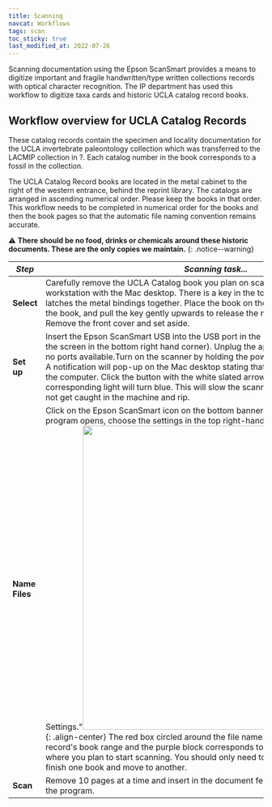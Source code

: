 ```yaml
---
title: Scanning
navcat: Workflows
tags: scan
toc_sticky: true
last_modified_at: 2022-07-26
---
```


Scanning documentation using the Epson ScanSmart provides a means to digitize important and fragile handwritten/type written collections records with optical character recognition. The IP department has used this workflow to digitize taxa cards and historic UCLA catalog record books. 
## Workflow overview for UCLA Catalog Records 
These catalog records contain the specimen and locality documentation for the UCLA invertebrate paleontology collection which was transferred to the LACMIP collection in ?. Each catalog number in the book corresponds to a fossil in the collection.

The UCLA Catalog Record books are located in the metal cabinet to the right of the western entrance, behind the reprint library. The catalogs are arranged in ascending numerical order. Please keep the books in that order. This workflow needs to be completed in numerical order for the books and then the book pages so that the automatic file naming convention remains accurate. 

:warning: **There should be no food, drinks or chemicals around these historic documents. These are the only copies we maintain.**
{: .notice--warning}


 *Step* | *Scanning task...*
   --- | ---
   **Select** |  Carefully remove the UCLA Catalog book you plan on scanning and take it to the workstation with the Mac desktop. There is a key in the top of the book's spine which latches the metal bindings together. Place the book on the desk, open the front cover of the book, and pull the key gently upwards to release the metal binding of the book. Remove the front cover and set aside. 
   **Set up** |  Insert the Epson ScanSmart USB into the USB port in the Mac desktop (located behind the screen in the bottom right hand corner). Unplug the apple charging cord if there are no ports available.Turn on the scanner by holding the power button down for 3 seconds. A notification will pop-up on the Mac desktop stating that the scanner is connected to the computer. Click the button with the white slated arrow on the Epson machine and a corresponding light will turn blue. This will slow the scanning speed so that the pages do not get caught in the machine and rip. 
   **Name Files** |  Click on the Epson ScanSmart icon on the bottom banner of the desktop. When the program opens, choose the settings in the top right-hand corner and click "File Name Settings."<img src="{{ site.baseurl }}/assets/images/scanning_filenameconvention.png" alt="" width="600"/>{: .align-center} The red box circled around the file name comes from the catalog record's book range and the purple block corresponds to the beginning page number where you plan to start scanning. You should only need to replace these values when you finish one book and move to another.
 **Scan** |  Remove 10 pages at a time and insert in the document feeder. Click double sided scan in the program. 
